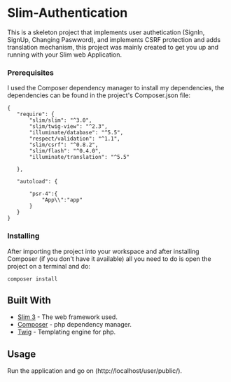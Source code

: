  # Slim-Authentication
 
 This is a skeleton project that implements user authetication (SignIn, SignUp, Changing Paswword), and implements CSRF protection and adds translation mechanism, this project was mainly created to get you up and running with your Slim web Application.
 
 ### Prerequisites
 I used the Composer dependency manager to install my dependencies, the dependencies can be found in the project's Composer.json file:
 
 ```
 {
    "require": {
        "slim/slim": "^3.0",
        "slim/twig-view": "^2.3",
        "illuminate/database": "^5.5",
        "respect/validation": "^1.1",
        "slim/csrf": "^0.8.2",
        "slim/flash": "^0.4.0",
        "illuminate/translation": "^5.5"

    },

    "autoload": {

    	"psr-4":{
    		"App\\":"app"
    	}
    }
}
```

 
 ### Installing
After importing the project into your workspace and after installing Composer (if you don't have it available) all you need to do is open the project on a terminal and do:
```
composer install
```
## Built With

* [Slim 3](https://www.slimframework.com/) - The web framework used.
* [Composer](https://getcomposer.org/) - php dependency manager.
* [Twig](https://twig.symfony.com/) - Templating engine for php.

## Usage

Run the application and go on (http://localhost/user/public/).




 
 
 
 

